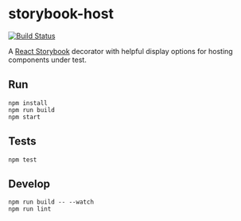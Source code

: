 # storybook-host
[![Build Status](https://travis-ci.org/philcockfield/storybook-host.svg?branch=master)](https://travis-ci.org/philcockfield/storybook-host)

A [React Storybook](https://getstorybook.io/) decorator with helpful display options
for hosting components under test.


## Run
    npm install
    npm run build
    npm start


## Tests
    npm test


## Develop
    npm run build -- --watch
    npm run lint


